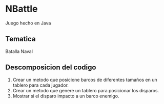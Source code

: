 # NBattle
Juego hecho en Java

## Tematica
Batalla Naval

## Descomposicion del codigo
1) Crear un metodo que posicione barcos de diferentes tamaños en un tablero para cada jugador.
2) Crear un metodo que genere un tablero para posicionar los disparos.
3) Mostrar si el disparo impacto a un barco enemigo.
